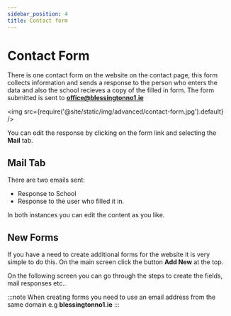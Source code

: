 ```yaml
---
sidebar_position: 4
title: Contact form
---
```



# Contact Form

There is one contact form on the website on the contact page, this form collects information and sends a response to the person who enters the data and also the school recieves a copy of the filled in form. The form submitted is sent to **office@blessingtonno1.ie**

<img src={require('@site/static/img/advanced/contact-form.jpg').default} />

You can edit the response by clicking on the form link and selecting the **Mail** tab.

## Mail Tab

There are two emails sent:

- Response to School
- Response to the user who filled it in.

In both instances you can edit the content as you like.


## New Forms

If you have a need to create additional forms for the website it is very simple to do this. On the main screen click the button **Add New** at the top.

On the following screen you can go through the steps to create the fields, mail responses etc..

:::note
When creating forms you need to use an email address from the same domain e.g **blessingtonno1.ie**
:::
